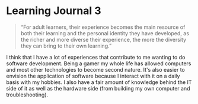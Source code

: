 # Learning Journal 3

> “For adult learners, their experience becomes the main resource of both their learning and the personal identity they have developed, as the richer and more diverse their experience, the more the diversity they can bring to their own learning.”

I think that I have a lot of experiences that contribute to me wanting to do software development. Being a gamer my whole life has allowed computers and most other technologies to become second nature. It's also easier to envision the application of software because I interact with it on a daily basis with my hobbies. I also have a fair amount of knowledge behind the IT side of it as well as the hardware side (from building my own computer and troubleshooting).